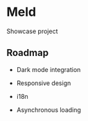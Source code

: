 # Meld

Showcase project


## Roadmap

- Dark mode integration

- Responsive design

- i18n

- Asynchronous loading

